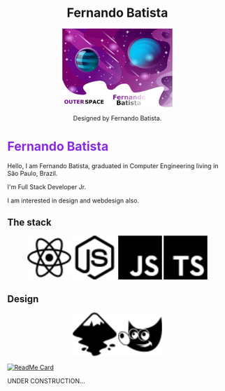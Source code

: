<h1 align="center">Fernando Batista</h1>
<p align="center">
<img src="https://github.com/Nandosbx/Nandosbx/blob/master/.github/outerspace.png?raw=true" width="50%" height="50%"/>
</p>

<p align="center">
Designed by Fernando Batista.
</p>



<h1 style="color: blueviolet">Fernando Batista</h1>

<p>Hello, I am Fernando Batista, graduated in Computer Engineering living in São Paulo, Brazil.

I'm Full Stack Developer Jr. 

I am interested in design and webdesign also.</p>

<h2>The stack</h2>
<p align="center">
<img src="https://raw.githubusercontent.com/Nandosbx/Nandosbx/ac443313f81c3d4a8d16fdf74c654183c5b94dcc/.github/react.svg" width="100px" height="100px"/>
<img src="https://raw.githubusercontent.com/Nandosbx/Nandosbx/ac443313f81c3d4a8d16fdf74c654183c5b94dcc/.github/node-dot-js.svg"width="100px" height="100px"/>
<img src="https://raw.githubusercontent.com/Nandosbx/Nandosbx/ac443313f81c3d4a8d16fdf74c654183c5b94dcc/.github/javascript.svg"width="100px" height="100px"/>
<img src="https://raw.githubusercontent.com/Nandosbx/Nandosbx/ac443313f81c3d4a8d16fdf74c654183c5b94dcc/.github/typescript.svg"width="100px" height="100px"/>
</p>

<h2>Design</h2>
<p align="center">
<img src="https://raw.githubusercontent.com/Nandosbx/Nandosbx/ac443313f81c3d4a8d16fdf74c654183c5b94dcc/.github/inkscape.svg"width="100px" height="100px"/>
<img src="https://raw.githubusercontent.com/Nandosbx/Nandosbx/ed7fa970564d548193a266f7c2192d67483d59b6/.github/gimp.svg" width="100px" height="100px"/>
</p>

[![ReadMe Card](https://github-readme-stats.vercel.app/api/pin/?username=Nandosbx&repo=Design)](https://github.com/Nandosbx/Design)


<p> UNDER CONSTRUCTION...</p>
